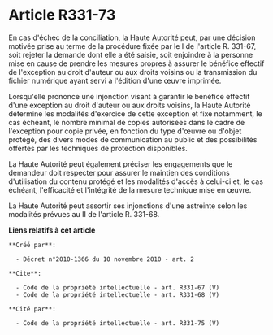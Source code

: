 # Article R331-73

En cas d'échec de la conciliation, la Haute Autorité peut, par une décision motivée prise au terme de la procédure fixée par
le I de l'article R. 331-67, soit rejeter la demande dont elle a été saisie, soit enjoindre à la personne mise en cause de
prendre les mesures propres à assurer le bénéfice effectif de l'exception au droit d'auteur ou aux droits voisins ou la
transmission du fichier numérique ayant servi à l'édition d'une œuvre imprimée. 

Lorsqu'elle prononce une injonction visant à garantir le bénéfice effectif d'une exception au droit d'auteur ou aux droits
voisins, la Haute Autorité détermine les modalités d'exercice de cette exception et fixe notamment, le cas échéant, le nombre
minimal de copies autorisées dans le cadre de l'exception pour copie privée, en fonction du type d'œuvre ou d'objet protégé,
des divers modes de communication au public et des possibilités offertes par les techniques de protection disponibles. 

La Haute Autorité peut également préciser les engagements que le demandeur doit respecter pour assurer le maintien des
conditions d'utilisation du contenu protégé et les modalités d'accès à celui-ci et, le cas échéant, l'efficacité et
l'intégrité de la mesure technique mise en œuvre. 

La Haute Autorité peut assortir ses injonctions d'une astreinte selon les modalités prévues au II de l'article R. 331-68.

**Liens relatifs à cet article**

	**Créé par**:

	  - Décret n°2010-1366 du 10 novembre 2010 - art. 2

	**Cite**:

	  - Code de la propriété intellectuelle - art. R331-67 (V)
	  - Code de la propriété intellectuelle - art. R331-68 (V)

	**Cité par**:

	  - Code de la propriété intellectuelle - art. R331-75 (V)
